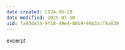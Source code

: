 ```yaml
---
date created: 2024-06-20
date modified: 2025-07-10
uid: fa93da34-9f18-49e4-80b9-99b3acf8a639
---
```


excerpt

<!-- more -->

